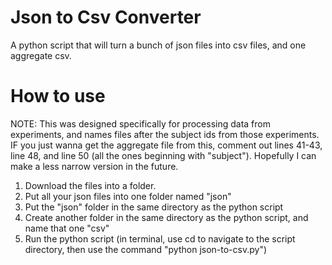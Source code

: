 # Json to Csv Converter
A python script that will turn a bunch of json files into csv files, and one aggregate csv.

# How to use
NOTE: This was designed specifically for processing data from experiments, and names files after the subject ids from those experiments. IF you just wanna get the aggregate file from this, comment out lines 41-43, line 48, and line 50 (all the ones beginning with "subject"). Hopefully I can make a less narrow version in the future.

1. Download the files into a folder.
2. Put all your json files into one folder named "json"
3. Put the "json" folder in the same directory as the python script
4. Create another folder in the same directory as the python script, and name that one "csv"
5. Run the python script (in terminal, use cd to navigate to the script directory, then use the command "python json-to-csv.py")
